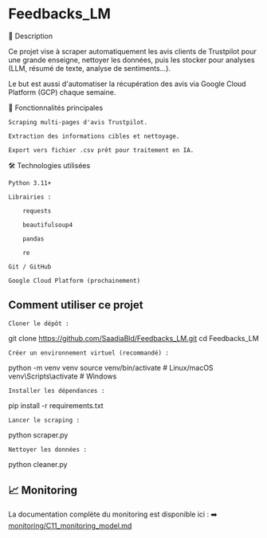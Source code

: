 # Feedbacks_LM

📄 Description

Ce projet vise à scraper automatiquement les avis clients de Trustpilot pour une grande enseigne, nettoyer les données, puis les stocker pour analyses (LLM, résumé de texte, analyse de sentiments...).

Le but est aussi d'automatiser la récupération des avis via Google Cloud Platform (GCP) chaque semaine.


🚀 Fonctionnalités principales

    Scraping multi-pages d'avis Trustpilot.

    Extraction des informations cibles et nettoyage.

    Export vers fichier .csv prêt pour traitement en IA.


🛠️ Technologies utilisées

    Python 3.11+

    Librairies :

        requests

        beautifulsoup4

        pandas

        re

    Git / GitHub

    Google Cloud Platform (prochainement)

## Comment utiliser ce projet

    Cloner le dépôt :

git clone https://github.com/SaadiaBld/Feedbacks_LM.git
cd Feedbacks_LM

    Créer un environnement virtuel (recommandé) :
python -m venv venv
source venv/bin/activate  # Linux/macOS
venv\Scripts\activate     # Windows

    Installer les dépendances :

pip install -r requirements.txt

    Lancer le scraping :
python scraper.py

    Nettoyer les données :

python cleaner.py

## 📈 Monitoring

La documentation complète du monitoring est disponible ici :
➡️ [monitoring/C11_monitoring_model.md](monitoring/C11_monitoring_model.md)